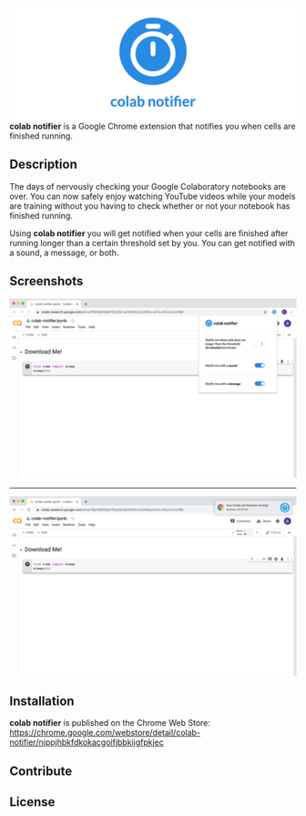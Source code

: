 ![logo](./images/logo.png)
**colab notifier** is a Google Chrome extension that notifies you when cells are finished running.

## Description
The days of nervously checking your Google Colaboratory notebooks are over. You can now safely enjoy watching YouTube videos while your models are training without you having to check whether or not your notebook has finished running. 

Using **colab notifier** you will get notified when your cells are finished after running longer than a certain threshold set by you. You can get notified with a sound, a message, or both.

## Screenshots
![colab notifier ui](./images/screenshot-ui.png)

---

![colab notifier in action](./images/screenshot-notification.png)

## Installation
**colab notifier** is published on the Chrome Web Store: https://chrome.google.com/webstore/detail/colab-notifier/njppjhbkfdkokacgoifjbbkijgfpkjec

## Contribute


## License
